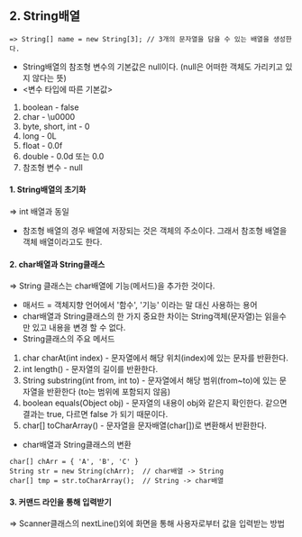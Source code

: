 ## 2. String배열
```
=> String[] name = new String[3]; // 3개의 문자열을 담을 수 있는 배열을 생성한다.
```
- String배열의 참조형 변수의 기본값은 null이다. (null은 어떠한 객체도 가리키고 있지 않다는 뜻)
- <변수 타입에 따른 기본값>
1. boolean - false
2. char - \u0000
3. byte, short, int - 0
4. long - 0L
5. float - 0.0f
6. double - 0.0d 또는 0.0
7. 참조형 변수 - null

#### 1. String배열의 초기화
=> int 배열과 동일
- 참조형 배열의 경우 배열에 저장되는 것은 객체의 주소이다. 그래서 참조형 배열을 객체 배열이라고도 한다.

#### 2. char배열과 String클래스
=> String 클래스는 char배열에 기능(메서드)을 추가한 것이다.
* 매서드 = 객체지향 언어에서 '함수', '기능' 이라는 말 대신 사용하는 용어
* char배열과 String클래스의 한 가지 중요한 차이는 String객체(문자열)는 읽을수만 있고 내용을 변경 할 수 없다.
* String클래스의 주요 메서드
1. char charAt(int index) - 문자열에서 해당 위치(index)에 있는 문자를 반환한다.
2. int length() - 문자열의 길이를 반환한다.
3. String substring(int from, int to) - 문자열에서 해당 범위(from~to)에 있는 문자열을 반환한다 (to는 범위에 포함되지 않음)
4. boolean equals(Object obj) - 문자열의 내용이 obj와 같은지 확인한다. 같으면 결과는 true, 다르면 false 가 되기 때문이다.
5. char[] toCharArray() - 문자열을 문자배열(char[])로 변환해서 반환한다.

- char배열과 String클래스의 변환 
```
char[] chArr = { 'A', 'B', 'C' }
String str = new String(chArr);  // char배열 -> String
char[] tmp = str.toCharArray();  // String -> char배열
```

#### 3. 커맨드 라인을 통해 입력받기
=> Scanner클래스의 nextLine()외에 화면을 통해 사용자로부터 값을 입력받는 방법
